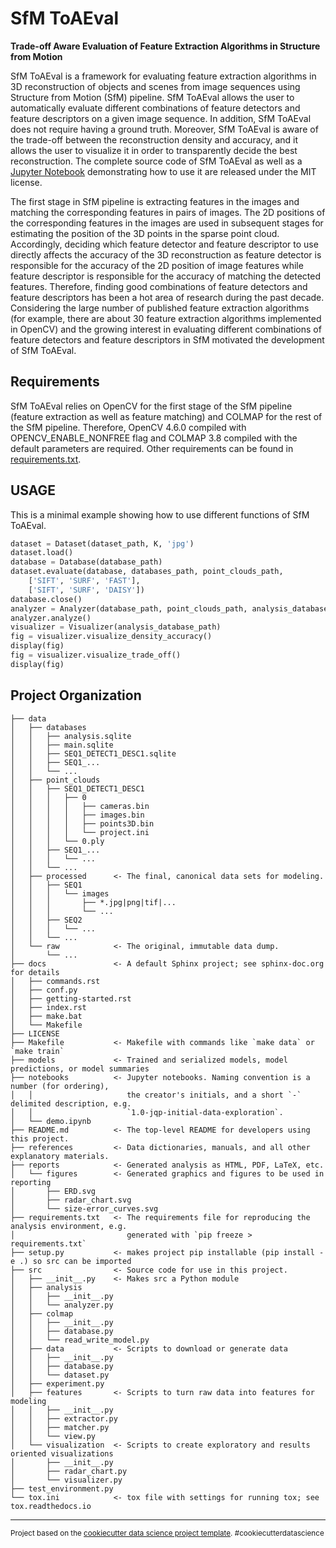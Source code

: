 SfM ToAEval
==============================

**Trade-off Aware Evaluation of Feature Extraction Algorithms in Structure from Motion**

SfM ToAEval is a framework for evaluating feature extraction algorithms in 3D reconstruction of objects and scenes from image sequences using Structure from Motion (SfM) pipeline. SfM ToAEval allows the user to automatically evaluate different combinations of feature detectors and feature descriptors on a given image sequence. In addition, SfM ToAEval does not require having a ground truth. Moreover, SfM ToAEval is aware of the trade-off between the reconstruction density and accuracy, and it allows the user to visualize it in order to transparently decide the best reconstruction. The complete source code of SfM ToAEval as well as a [Jupyter Notebook](./notebooks/demo.ipynb) demonstrating how to use it are released under the MIT license.

The first stage in SfM pipeline is extracting features in the images and matching the corresponding features in pairs of images. The 2D positions of the corresponding features in the images are used in subsequent stages for estimating the position of the 3D points in the sparse point cloud. Accordingly, deciding which feature detector and feature descriptor to use directly affects the accuracy of the 3D reconstruction as feature detector is responsible for the accuracy of the 2D position of image features while feature descriptor is responsible for the accuracy of matching the detected features. Therefore, finding good combinations of feature detectors and feature descriptors has been a hot area of research during the past decade. Considering the large number of published feature extraction algorithms (for example, there are about 30 feature extraction algorithms implemented in OpenCV) and the growing interest in evaluating different combinations of feature detectors and feature descriptors in SfM motivated the development of SfM ToAEval.

Requirements
------------

SfM ToAEval relies on OpenCV for the first stage of the SfM pipeline (feature extraction as well as feature matching) and COLMAP for the rest of the SfM pipeline. Therefore, OpenCV 4.6.0 compiled with OPENCV_ENABLE_NONFREE flag and COLMAP 3.8 compiled with the default parameters are required. Other requirements can be found in [requirements.txt](./requirements.txt).

USAGE
------------

This is a minimal example showing how to use different functions of SfM ToAEval.

```python
dataset = Dataset(dataset_path, K, 'jpg')
dataset.load()
database = Database(database_path)
dataset.evaluate(database, databases_path, point_clouds_path,
    ['SIFT', 'SURF', 'FAST'],
    ['SIFT', 'SURF', 'DAISY'])
database.close()
analyzer = Analyzer(database_path, point_clouds_path, analysis_database_path)
analyzer.analyze()
visualizer = Visualizer(analysis_database_path)
fig = visualizer.visualize_density_accuracy()
display(fig)
fig = visualizer.visualize_trade_off()
display(fig)
```

Project Organization
------------

    ├── data
    │   ├── databases
    │   │   ├── analysis.sqlite
    │   │   ├── main.sqlite
    │   │   ├── SEQ1_DETECT1_DESC1.sqlite
    │   │   ├── SEQ1_...
    │   │   └── ...
    │   ├── point_clouds
    │   │   ├── SEQ1_DETECT1_DESC1
    │   │   │   ├── 0
    │   │   │   │   ├── cameras.bin
    │   │   │   │   ├── images.bin
    │   │   │   │   ├── points3D.bin
    │   │   │   │   └── project.ini
    │   │   │   └── 0.ply
    │   │   ├── SEQ1_...
    │   │   │   └── ...
    │   │   └── ...
    │   ├── processed      <- The final, canonical data sets for modeling.
    │   │   ├── SEQ1
    │   │   │   └── images
    │   │   │       ├── *.jpg|png|tif|...
    │   │   │       └── ...
    │   │   ├── SEQ2
    │   │   │   └── ...
    │   │   └── ...
    │   └── raw            <- The original, immutable data dump.
    │       └── ...
    ├── docs               <- A default Sphinx project; see sphinx-doc.org for details
    │   ├── commands.rst
    │   ├── conf.py
    │   ├── getting-started.rst
    │   ├── index.rst
    │   ├── make.bat
    │   └── Makefile
    ├── LICENSE
    ├── Makefile           <- Makefile with commands like `make data` or `make train`
    ├── models             <- Trained and serialized models, model predictions, or model summaries
    ├── notebooks          <- Jupyter notebooks. Naming convention is a number (for ordering),
    │   │                     the creator's initials, and a short `-` delimited description, e.g.
    │   │                     `1.0-jqp-initial-data-exploration`.
    │   └── demo.ipynb
    ├── README.md          <- The top-level README for developers using this project.
    ├── references         <- Data dictionaries, manuals, and all other explanatory materials.
    ├── reports            <- Generated analysis as HTML, PDF, LaTeX, etc.
    │   └── figures        <- Generated graphics and figures to be used in reporting
    │       ├── ERD.svg
    │       ├── radar_chart.svg
    │       └── size-error_curves.svg
    ├── requirements.txt   <- The requirements file for reproducing the analysis environment, e.g.
    │                         generated with `pip freeze > requirements.txt`
    ├── setup.py           <- makes project pip installable (pip install -e .) so src can be imported
    ├── src                <- Source code for use in this project.
    │   ├── __init__.py    <- Makes src a Python module
    │   ├── analysis
    │   │   ├── __init__.py
    │   │   └── analyzer.py
    │   ├── colmap
    │   │   ├── __init__.py
    │   │   ├── database.py
    │   │   └── read_write_model.py
    │   ├── data           <- Scripts to download or generate data
    │   │   ├── __init__.py
    │   │   ├── database.py
    │   │   └── dataset.py
    │   ├── experiment.py
    │   ├── features       <- Scripts to turn raw data into features for modeling
    │   │   ├── __init__.py
    │   │   ├── extractor.py
    │   │   ├── matcher.py
    │   │   └── view.py
    │   └── visualization  <- Scripts to create exploratory and results oriented visualizations
    │       ├── __init__.py
    │       ├── radar_chart.py
    │       └── visualizer.py
    ├── test_environment.py
    └── tox.ini            <- tox file with settings for running tox; see tox.readthedocs.io


--------

<p><small>Project based on the <a target="_blank" href="https://drivendata.github.io/cookiecutter-data-science/">cookiecutter data science project template</a>. #cookiecutterdatascience</small></p>
